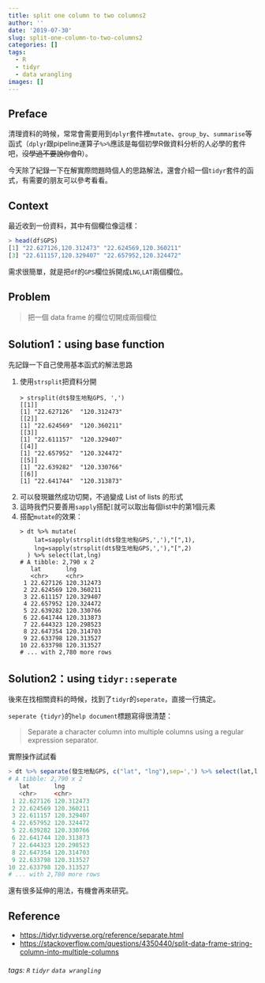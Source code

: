 ```yaml
---
title: split one column to two columns2
author: ''
date: '2019-07-30'
slug: split-one-column-to-two-columns2
categories: []
tags:
  - R
  - tidyr
  - data wrangling
images: []
---
```


## Preface

清理資料的時候，常常會需要用到`dplyr`套件裡`mutate`、`group_by`、`summarise`等函式（`dplyr`跟pipeline運算子`%>%`應該是每個初學R做資料分析的人必學的套件吧，~~沒學過不要說你會R~~）。

今天除了紀錄一下在解實際問題時個人的思路解法，還會介紹一個`tidyr`套件的函式，有需要的朋友可以參考看看。

## Context

最近收到一份資料，其中有個欄位像這樣：
``` r
> head(df$GPS)
[1] "22.627126,120.312473" "22.624569,120.360211"
[3] "22.611157,120.329407" "22.657952,120.324472"
```
需求很簡單，就是把`df`的`GPS`欄位拆開成`LNG`,`LAT`兩個欄位。

## Problem
> 把一個 data frame 的欄位切開成兩個欄位

## Solution1：using base function

先記錄一下自己使用基本函式的解法思路

1. 使用`strsplit`把資料分開
    ```
    > strsplit(dt$發生地點GPS, ',')
    [[1]]
    [1] "22.627126"  "120.312473"
    [[2]]
    [1] "22.624569"  "120.360211"
    [[3]]
    [1] "22.611157"  "120.329407"
    [[4]]
    [1] "22.657952"  "120.324472"
    [[5]]
    [1] "22.639282"  "120.330766"
    [[6]]
    [1] "22.641744"  "120.313873"
    ```
2. 可以發現雖然成功切開，不過變成 List of lists 的形式
3. 這時我們只要善用`sapply`搭配`[`就可以取出每個list中的第1個元素
4. 搭配`mutate`的效果：
    ```
    > dt %>% mutate(
        lat=sapply(strsplit(dt$發生地點GPS,','),"[",1),
        lng=sapply(strsplit(dt$發生地點GPS,','),"[",2)
      ) %>% select(lat,lng)
    # A tibble: 2,790 x 2
       lat       lng       
       <chr>     <chr>     
     1 22.627126 120.312473
     2 22.624569 120.360211
     3 22.611157 120.329407
     4 22.657952 120.324472
     5 22.639282 120.330766
     6 22.641744 120.313873
     7 22.644323 120.298523
     8 22.647354 120.314703
     9 22.633798 120.313527
    10 22.633798 120.313527
    # ... with 2,780 more rows
    ```

## Solution2：using `tidyr::seperate`

後來在找相關資料的時候，找到了`tidyr`的`seperate`，直接一行搞定。

`seperate {tidyr}`的`help document`標題寫得很清楚：

> Separate a character column into multiple columns using a regular expression separator.

實際操作試試看
``` r
> dt %>% separate(發生地點GPS, c("lat", "lng"),sep=',') %>% select(lat,lng)
# A tibble: 2,790 x 2
   lat       lng       
   <chr>     <chr>     
 1 22.627126 120.312473
 2 22.624569 120.360211
 3 22.611157 120.329407
 4 22.657952 120.324472
 5 22.639282 120.330766
 6 22.641744 120.313873
 7 22.644323 120.298523
 8 22.647354 120.314703
 9 22.633798 120.313527
10 22.633798 120.313527
# ... with 2,780 more rows
```

還有很多延伸的用法，有機會再來研究。

## Reference
* https://tidyr.tidyverse.org/reference/separate.html
* https://stackoverflow.com/questions/4350440/split-data-frame-string-column-into-multiple-columns

###### tags: `R` `tidyr` `data wrangling`